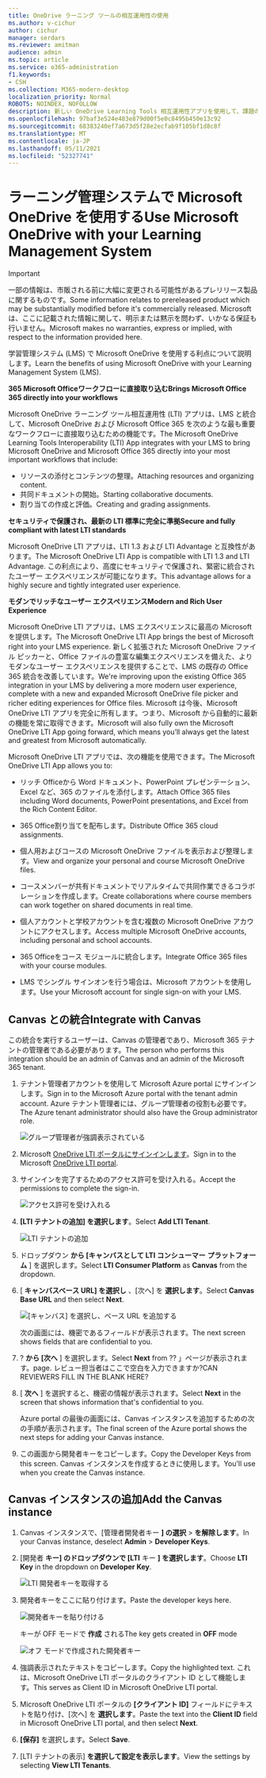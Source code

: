 ```yaml
---
title: OneDrive ラーニング ツールの相互運用性の使用
ms.author: v-cichur
author: cichur
manager: serdars
ms.reviewer: amitman
audience: admin
ms.topic: article
ms.service: o365-administration
f1.keywords:
- CSH
ms.collection: M365-modern-desktop
localization_priority: Normal
ROBOTS: NOINDEX, NOFOLLOW
description: 新しい OneDrive Learning Tools 相互運用性アプリを使用して、課題の作成と採点、コース コンテンツの作成とキュレーション、ファイルの共同作業をリアルタイムで行います。
ms.openlocfilehash: 97baf3e524e483e879d00f5e0c8495b450e13c92
ms.sourcegitcommit: 68383240ef7a673d5f28e2ecfab9f105bf1d8c8f
ms.translationtype: MT
ms.contentlocale: ja-JP
ms.lasthandoff: 05/11/2021
ms.locfileid: "52327741"
---
```

# <a name="use-microsoft-onedrive-with-your-learning-management-system"></a><span data-ttu-id="d3f25-103">ラーニング管理システムで Microsoft OneDrive を使用する</span><span class="sxs-lookup"><span data-stu-id="d3f25-103">Use Microsoft OneDrive with your Learning Management System</span></span>

> [!IMPORTANT]
> <span data-ttu-id="d3f25-104">一部の情報は、市販される前に大幅に変更される可能性があるプレリリース製品に関するものです。</span><span class="sxs-lookup"><span data-stu-id="d3f25-104">Some information relates to prereleased product which may be substantially modified before it's commercially released.</span></span> <span data-ttu-id="d3f25-105">Microsoft は、ここに記載された情報に関して、明示または黙示を問わず、いかなる保証も行いません。</span><span class="sxs-lookup"><span data-stu-id="d3f25-105">Microsoft makes no warranties, express or implied, with respect to the information provided here.</span></span>

<span data-ttu-id="d3f25-106">学習管理システム (LMS) で Microsoft OneDrive を使用する利点について説明します。</span><span class="sxs-lookup"><span data-stu-id="d3f25-106">Learn the benefits of using Microsoft OneDrive with your Learning Management System (LMS).</span></span>

<span data-ttu-id="d3f25-107">**365 Microsoft Officeワークフローに直接取り込む**</span><span class="sxs-lookup"><span data-stu-id="d3f25-107">**Brings Microsoft Office 365 directly into your workflows**</span></span>

<span data-ttu-id="d3f25-108">Microsoft OneDrive ラーニング ツール相互運用性 (LTI) アプリは、LMS と統合して、Microsoft OneDrive および Microsoft Office 365 を次のような最も重要なワークフローに直接取り込むための機能です。</span><span class="sxs-lookup"><span data-stu-id="d3f25-108">The Microsoft OneDrive Learning Tools Interoperability (LTI) App integrates with your LMS to bring Microsoft OneDrive and Microsoft Office 365 directly into your most important workflows that include:</span></span>

- <span data-ttu-id="d3f25-109">リソースの添付とコンテンツの整理。</span><span class="sxs-lookup"><span data-stu-id="d3f25-109">Attaching resources and organizing content.</span></span>
- <span data-ttu-id="d3f25-110">共同ドキュメントの開始。</span><span class="sxs-lookup"><span data-stu-id="d3f25-110">Starting collaborative documents.</span></span>
- <span data-ttu-id="d3f25-111">割り当ての作成と評価。</span><span class="sxs-lookup"><span data-stu-id="d3f25-111">Creating and grading assignments.</span></span>

<span data-ttu-id="d3f25-112">**セキュリティで保護され、最新の LTI 標準に完全に準拠**</span><span class="sxs-lookup"><span data-stu-id="d3f25-112">**Secure and fully compliant with latest LTI standards**</span></span>

<span data-ttu-id="d3f25-113">Microsoft OneDrive LTI アプリは、LTI 1.3 および LTI Advantage と互換性があります。</span><span class="sxs-lookup"><span data-stu-id="d3f25-113">The Microsoft OneDrive LTI App is compatible with LTI 1.3 and LTI Advantage.</span></span> <span data-ttu-id="d3f25-114">この利点により、高度にセキュリティで保護され、緊密に統合されたユーザー エクスペリエンスが可能になります。</span><span class="sxs-lookup"><span data-stu-id="d3f25-114">This advantage allows for a highly secure and tightly integrated user experience.</span></span>

<span data-ttu-id="d3f25-115">**モダンでリッチなユーザー エクスペリエンス**</span><span class="sxs-lookup"><span data-stu-id="d3f25-115">**Modern and Rich User Experience**</span></span>

<span data-ttu-id="d3f25-116">Microsoft OneDrive LTI アプリは、LMS エクスペリエンスに最高の Microsoft を提供します。</span><span class="sxs-lookup"><span data-stu-id="d3f25-116">The Microsoft OneDrive LTI App brings the best of Microsoft right into your LMS experience.</span></span> <span data-ttu-id="d3f25-117">新しく拡張された Microsoft OneDrive ファイル ピッカーと、Office ファイルの豊富な編集エクスペリエンスを備えた、よりモダンなユーザー エクスペリエンスを提供することで、LMS の既存の Office 365 統合を改善しています。</span><span class="sxs-lookup"><span data-stu-id="d3f25-117">We're improving upon the existing Office 365 integration in your LMS by delivering a more modern user experience, complete with a new and expanded Microsoft OneDrive file picker and richer editing experiences for Office files.</span></span> <span data-ttu-id="d3f25-118">Microsoft は今後、Microsoft OneDrive LTI アプリを完全に所有します。つまり、Microsoft から自動的に最新の機能を常に取得できます。</span><span class="sxs-lookup"><span data-stu-id="d3f25-118">Microsoft will also fully own the Microsoft OneDrive LTI App going forward, which means you’ll always get the latest and greatest from Microsoft automatically.</span></span>

<span data-ttu-id="d3f25-119">Microsoft OneDrive LTI アプリでは、次の機能を使用できます。</span><span class="sxs-lookup"><span data-stu-id="d3f25-119">The Microsoft OneDrive LTI App allows you to:</span></span>

- <span data-ttu-id="d3f25-120">リッチ Officeから Word ドキュメント、PowerPoint プレゼンテーション、Excel など、365 のファイルを添付します。</span><span class="sxs-lookup"><span data-stu-id="d3f25-120">Attach Office 365 files including Word documents, PowerPoint presentations, and Excel from the Rich Content Editor.</span></span>

- <span data-ttu-id="d3f25-121">365 Office割り当てを配布します。</span><span class="sxs-lookup"><span data-stu-id="d3f25-121">Distribute Office 365 cloud assignments.</span></span>

- <span data-ttu-id="d3f25-122">個人用およびコースの Microsoft OneDrive ファイルを表示および整理します。</span><span class="sxs-lookup"><span data-stu-id="d3f25-122">View and organize your personal and course Microsoft OneDrive files.</span></span>

- <span data-ttu-id="d3f25-123">コースメンバーが共有ドキュメントでリアルタイムで共同作業できるコラボレーションを作成します。</span><span class="sxs-lookup"><span data-stu-id="d3f25-123">Create collaborations where course members can work together on shared documents in real time.</span></span>

- <span data-ttu-id="d3f25-124">個人アカウントと学校アカウントを含む複数の Microsoft OneDrive アカウントにアクセスします。</span><span class="sxs-lookup"><span data-stu-id="d3f25-124">Access multiple Microsoft OneDrive accounts, including personal and school accounts.</span></span>

- <span data-ttu-id="d3f25-125">365 Officeをコース モジュールに統合します。</span><span class="sxs-lookup"><span data-stu-id="d3f25-125">Integrate Office 365 files with your course modules.</span></span>

- <span data-ttu-id="d3f25-126">LMS でシングル サインオンを行う場合は、Microsoft アカウントを使用します。</span><span class="sxs-lookup"><span data-stu-id="d3f25-126">Use your Microsoft account for single sign-on with your LMS.</span></span>

## <a name="integrate-with-canvas"></a><span data-ttu-id="d3f25-127">Canvas との統合</span><span class="sxs-lookup"><span data-stu-id="d3f25-127">Integrate with Canvas</span></span>

<span data-ttu-id="d3f25-128">この統合を実行するユーザーは、Canvas の管理者であり、Microsoft 365 テナントの管理者である必要があります。</span><span class="sxs-lookup"><span data-stu-id="d3f25-128">The person who performs this integration should be an admin of Canvas and an admin of the Microsoft 365 tenant.</span></span>

1. <span data-ttu-id="d3f25-129">テナント管理者アカウントを使用して Microsoft Azure portal にサインインします。</span><span class="sxs-lookup"><span data-stu-id="d3f25-129">Sign in to the Microsoft Azure portal with the tenant admin account.</span></span> <span data-ttu-id="d3f25-130">Azure テナント管理者には、グループ管理者の役割も必要です。</span><span class="sxs-lookup"><span data-stu-id="d3f25-130">The Azure tenant administrator should also have the Group administrator role.</span></span>

    ![グループ管理者が強調表示されている](../media/lti-media/lti-group-admin.png)

2. <span data-ttu-id="d3f25-132">Microsoft [OneDrive LTI ポータルにサインインします](https://odltiappnl.azurewebsites.net/admin)。</span><span class="sxs-lookup"><span data-stu-id="d3f25-132">Sign in to the Microsoft [OneDrive LTI portal](https://odltiappnl.azurewebsites.net/admin).</span></span>

3. <span data-ttu-id="d3f25-133">サインインを完了するためのアクセス許可を受け入れる。</span><span class="sxs-lookup"><span data-stu-id="d3f25-133">Accept the permissions to complete the sign-in.</span></span>

    ![アクセス許可を受け入れる](../media/lti-media/lti-permissions.png)

4. <span data-ttu-id="d3f25-135">**[LTI テナントの追加] を選択します**。</span><span class="sxs-lookup"><span data-stu-id="d3f25-135">Select **Add LTI Tenant**.</span></span>

     ![LTI テナントの追加](../media/lti-media/lti-add-tenant.png)

5. <span data-ttu-id="d3f25-137">ドロップダウン **から [キャンバスとして LTI コンシューマー** **プラットフォーム** ] を選択します。</span><span class="sxs-lookup"><span data-stu-id="d3f25-137">Select **LTI Consumer Platform** as **Canvas** from the dropdown.</span></span>

6. <span data-ttu-id="d3f25-138">[ **キャンバスベース URL] を選択し** 、[次へ] を **選択します**。</span><span class="sxs-lookup"><span data-stu-id="d3f25-138">Select **Canvas Base URL** and then select **Next**.</span></span>

    ![[キャンバス] を選択し、ベース URL を追加する](../media/lti-media/lti-canvas-base-url.png)

   <span data-ttu-id="d3f25-140">次の画面には、機密であるフィールドが表示されます。</span><span class="sxs-lookup"><span data-stu-id="d3f25-140">The next screen shows fields that are confidential to you.</span></span>

7. <span data-ttu-id="d3f25-141">? **から [次へ** ] を選択します。</span><span class="sxs-lookup"><span data-stu-id="d3f25-141">Select **Next** from ??</span></span> <span data-ttu-id="d3f25-142">」ページが表示されます。</span><span class="sxs-lookup"><span data-stu-id="d3f25-142">page.</span></span> <span data-ttu-id="d3f25-143">レビュー担当者はここで空白を入力できますか?</span><span class="sxs-lookup"><span data-stu-id="d3f25-143">CAN REVIEWERS FILL IN THE BLANK HERE?</span></span>

8. <span data-ttu-id="d3f25-144">[ **次へ** ] を選択すると、機密の情報が表示されます。</span><span class="sxs-lookup"><span data-stu-id="d3f25-144">Select **Next** in the screen that shows information that's confidential to you.</span></span>

   <span data-ttu-id="d3f25-145">Azure portal の最後の画面には、Canvas インスタンスを追加するための次の手順が表示されます。</span><span class="sxs-lookup"><span data-stu-id="d3f25-145">The final screen of the Azure portal shows the next steps for adding your Canvas instance.</span></span>

9. <span data-ttu-id="d3f25-146">この画面から開発者キーをコピーします。</span><span class="sxs-lookup"><span data-stu-id="d3f25-146">Copy the Developer Keys from this screen.</span></span> <span data-ttu-id="d3f25-147">Canvas インスタンスを作成するときに使用します。</span><span class="sxs-lookup"><span data-stu-id="d3f25-147">You'll use when you create the Canvas instance.</span></span>

## <a name="add-the-canvas-instance"></a><span data-ttu-id="d3f25-148">Canvas インスタンスの追加</span><span class="sxs-lookup"><span data-stu-id="d3f25-148">Add the Canvas instance</span></span>

1. <span data-ttu-id="d3f25-149">Canvas インスタンスで、[管理者開発者キー **] の選択**  >  **を解除します**。</span><span class="sxs-lookup"><span data-stu-id="d3f25-149">In your Canvas instance, deselect **Admin** > **Developer Keys**.</span></span>

2. <span data-ttu-id="d3f25-150">[開発者 **キー] のドロップダウンで [LTI** キー **] を選択します**。</span><span class="sxs-lookup"><span data-stu-id="d3f25-150">Choose **LTI Key** in the dropdown on **Developer Key**.</span></span>

   ![LTI 開発者キーを取得する](../media/lti-media/lti-developer-keys.png)

3. <span data-ttu-id="d3f25-152">開発者キーをここに貼り付けます。</span><span class="sxs-lookup"><span data-stu-id="d3f25-152">Paste the developer keys here.</span></span>

     ![開発者キーを貼り付ける](../media/lti-media/lti-developer-keys.png)

   <span data-ttu-id="d3f25-154">キーが OFF モードで **作成** される</span><span class="sxs-lookup"><span data-stu-id="d3f25-154">The key gets created in **OFF** mode</span></span>

   ![オフ モードで作成された開発者キー](../media/lti-media/lti-copy-developer-keys.png)

4. <span data-ttu-id="d3f25-156">強調表示されたテキストをコピーします。</span><span class="sxs-lookup"><span data-stu-id="d3f25-156">Copy the highlighted text.</span></span>
    <span data-ttu-id="d3f25-157">これは、Microsoft OneDrive LTI ポータルのクライアント ID として機能します。</span><span class="sxs-lookup"><span data-stu-id="d3f25-157">This serves as Client ID in Microsoft OneDrive LTI portal.</span></span>

5. <span data-ttu-id="d3f25-158">Microsoft OneDrive LTI ポータルの **[クライアント ID]** フィールドにテキストを貼り付け、[次へ] を **選択します**。</span><span class="sxs-lookup"><span data-stu-id="d3f25-158">Paste the text into the **Client ID** field in Microsoft OneDrive LTI portal, and then select **Next**.</span></span>

6. <span data-ttu-id="d3f25-159">**[保存]** を選択します。</span><span class="sxs-lookup"><span data-stu-id="d3f25-159">Select **Save**.</span></span>

7. <span data-ttu-id="d3f25-160">[LTI テナントの表示] **を選択して設定を表示します**。</span><span class="sxs-lookup"><span data-stu-id="d3f25-160">View the settings by selecting **View LTI Tenants**.</span></span>
